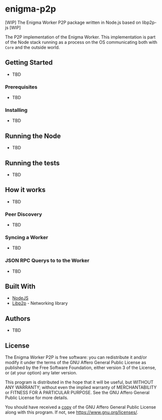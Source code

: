 # enigma-p2p

[WIP] The Enigma Worker P2P package written in Node.js based on libp2p-js [WIP]

The P2P implementation of the Enigma Worker. This implementation is part of the Node stack running as a process on the OS communicating both with `Core` and the outside world.

## Getting Started
* TBD
### Prerequisites 
* TBD
### Installing
* TBD
## Running the Node
* TBD
## Running the tests
* TBD
## How it works
* TBD
### Peer Discovery
* TBD
### Syncing a Worker
* TBD
### JSON RPC Querys to to the Worker
* TBD


## Built With

* [NodeJS](https://nodejs.org/en/)
* [Libp2p](https://libp2p.io/) - Networking library

## Authors
* TBD
## License

The Enigma Worker P2P is free software: you can redistribute it and/or modify it under the terms of the GNU Affero General Public License as published by
the Free Software Foundation, either version 3 of the License, or (at your option) any later version.

This program is distributed in the hope that it will be useful, but WITHOUT ANY WARRANTY; without even the implied warranty of MERCHANTABILITY or FITNESS FOR A PARTICULAR PURPOSE.  See the GNU Affero General Public License for more details.

You should have received a [copy](LICENSE) of the GNU Affero General Public License along with this program.  If not, see <https://www.gnu.org/licenses/>.



